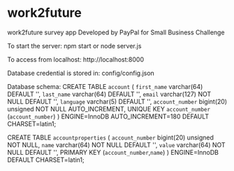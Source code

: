 work2future
===========

work2future survey app
Developed by PayPal for Small Business Challenge

To start the server:
npm start
or
node server.js

To access from localhost:
http://localhost:8000

Database credential is stored in:
config/config.json

Database schema:
CREATE TABLE `account` (
  `first_name` varchar(64) DEFAULT '',
  `last_name` varchar(64) DEFAULT '',
  `email` varchar(127) NOT NULL DEFAULT '',
  `language` varchar(5) DEFAULT '',
  `account_number` bigint(20) unsigned NOT NULL AUTO_INCREMENT,
  UNIQUE KEY `account_number` (`account_number`)
) ENGINE=InnoDB AUTO_INCREMENT=180 DEFAULT CHARSET=latin1;

CREATE TABLE `accountproperties` (
  `account_number` bigint(20) unsigned NOT NULL,
  `name` varchar(64) NOT NULL DEFAULT '',
  `value` varchar(64) NOT NULL DEFAULT '',
  PRIMARY KEY (`account_number`,`name`)
) ENGINE=InnoDB DEFAULT CHARSET=latin1;
